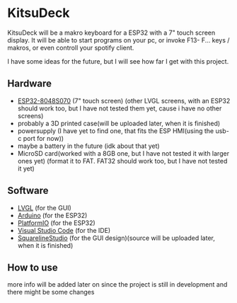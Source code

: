
# KitsuDeck

KitsuDeck will be a makro keyboard for a ESP32 with a 7" touch screen display. 
It will be able to start programs on your pc, or invoke F13- F... keys / makros, or even
controll your spotify client.

I have some ideas for the future, but I will see how far I get with this project.

## Hardware

- [ESP32-8048S070](https://aliexpi.com/Xd6v) (7" touch screen) (other LVGL screens, with an ESP32 should work too, but I have not tested them yet, cause i have no other screens)
- probably a 3D printed case(will be uploaded later, when it is finished)
- powersupply (I have yet to find one, that fits the ESP HMI(using the usb-c port for now))
- maybe a battery in the future (idk about that yet)
- MicroSD card(worked with a 8GB one, but I have not tested it with larger ones yet) (format it to FAT. FAT32 should work too, but I have not tested it yet)

## Software

- [LVGL](https://lvgl.io/) (for the GUI)
- [Arduino](https://www.arduino.cc/) (for the ESP32)
- [PlatformIO](https://platformio.org/) (for the ESP32)
- [Visual Studio Code](https://code.visualstudio.com/) (for the IDE)
- [SquarelineStudio](https://squareline.io/) (for the GUI design)(source will be uploaded later, when it is finished)

## How to use
more info will be added later on since the project is still in development and there might be some changes 